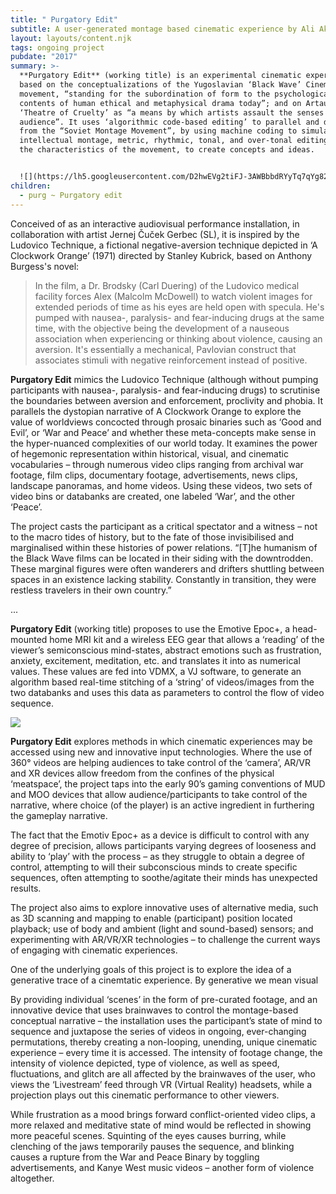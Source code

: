 ```yaml
---
title: " Purgatory Edit"
subtitle: A user-generated montage based cinematic experience by Ali Akbar Mehta
layout: layouts/content.njk
tags: ongoing project
pubdate: "2017"
summary: >-
  **Purgatory Edit** (working title) is an experimental cinematic experience
  based on the conceptualizations of the Yugoslavian ‘Black Wave’ Cinema
  movement, “standing for the subordination of form to the psychological
  contents of human ethical and metaphysical drama today”; and on Artaud’s
  ‘Theatre of Cruelty’ as “a means by which artists assault the senses of the
  audience”. It uses ‘algorithmic code-based editing’ to parallel and depart
  from the “Soviet Montage Movement”, by using machine coding to simulate the
  intellectual montage, metric, rhythmic, tonal, and over-tonal editing that are
  the characteristics of the movement, to create concepts and ideas.


  ![](https://lh5.googleusercontent.com/D2hwEVg2tiFJ-3AWBbbdRYyTq7qYg824RF0vQV5SAZQM-HTIzNI_F4YshqSK8uVm3CElg-LvDr_-b56n80n5IcdmOE5-1pfK8PqNMWp4keCocWh394prjixHmweGUDTA64NoCujV)
children:
  - purg ~ Purgatory edit
---
```

Conceived of as an interactive audiovisual performance installation, in collaboration with artist Jernej Čuček Gerbec (SL), it is inspired by the Ludovico Technique, a fictional negative-aversion technique depicted in ‘A Clockwork Orange’ (1971) directed by Stanley Kubrick, based on Anthony Burgess's novel: 

> In the film, a Dr. Brodsky (Carl Duering) of the Ludovico medical facility forces Alex (Malcolm McDowell) to watch violent images for extended periods of time as his eyes are held open with specula. He's pumped with nausea-, paralysis- and fear-inducing drugs at the same time, with the objective being the development of a nauseous association when experiencing or thinking about violence, causing an aversion. It's essentially a mechanical, Pavlovian construct that associates stimuli with negative reinforcement instead of positive.

**Purgatory Edit** mimics the Ludovico Technique (although without pumping participants with nausea-, paralysis- and fear-inducing drugs) to scrutinise the boundaries between aversion and enforcement, proclivity and phobia. It parallels the dystopian narrative of A Clockwork Orange to explore the value of worldviews concocted through prosaic binaries such as ‘Good and Evil’, or ‘War and Peace’ and whether these meta-concepts make sense in the hyper-nuanced complexities of our world today. It examines the power of hegemonic representation within historical, visual, and cinematic vocabularies – through numerous video clips ranging from archival war footage, film clips, documentary footage, advertisements, news clips, landscape panoramas, and home videos. Using these videos, two sets of video bins or databanks are created, one labeled ‘War’, and the other ‘Peace’. 

The project casts the participant as a critical spectator and a witness – not to the macro tides of history, but to the fate of those invisibilised and marginalised within these histories of power relations. “\[T]he humanism of the Black Wave films can be located in their siding with the downtrodden. These marginal figures were often wanderers and drifters shuttling between spaces in an existence lacking stability. Constantly in transition, they were restless travelers in their own country.” 

...

**Purgatory Edit** (working title) proposes to use the Emotive Epoc+, a head-mounted home MRI kit and a wireless EEG gear that allows a ‘reading’ of the viewer’s semiconscious mind-states, abstract emotions such as frustration, anxiety, excitement, meditation, etc. and translates it into as numerical values. These values are fed into VDMX, a VJ software, to generate an algorithm based real-time stitching of a ‘string’ of videos/images from the two databanks and uses this data as parameters to control the flow of video sequence. 

![](https://lh5.googleusercontent.com/IEHC4RFyGTrqOWloMxak5vXxUuQ18D8HLtJyxXcafuVV3ccI6C6aMgYuJkbaJSUmJTGafCYtXjXX438Fu3wpuTd__RuU-rC3HNgqqNfJEZbKirJnxNr8nINgOrdEqN4hBP1Jlb5t)

**Purgatory Edit** explores methods in which cinematic experiences may be accessed using new and innovative input technologies. Where the use of 360° videos are helping audiences to take control of the ‘camera’, AR/VR and XR devices allow freedom from the confines of the physical ‘meatspace’, the project taps into the early 90’s gaming conventions of MUD and MOO devices that allow audience/participants to take control of the narrative, where choice (of the player) is an active ingredient in furthering the gameplay narrative.

The fact that the Emotiv Epoc+ as a device is difficult to control with any degree of precision, allows participants varying degrees of looseness and ability to ‘play’ with the process – as they struggle to obtain a degree of control, attempting to will their subconscious minds to create specific sequences, often attempting to soothe/agitate their minds has unexpected results.

The project also aims to explore innovative uses of alternative media, such as 3D scanning and mapping to enable (participant) position located playback; use of body and ambient (light and sound-based) sensors; and experimenting with AR/VR/XR technologies – to challenge the current ways of engaging with cinematic experiences.

One of the underlying goals of this project is to explore the idea of a generative trace of a cinemtatic experience. By generative we mean visual 

By providing individual ‘scenes’ in the form of pre-curated footage, and an innovative device that uses brainwaves to control the montage-based conceptual narrative – the installation uses the participant’s state of mind to sequence and juxtapose the series of videos in ongoing, ever-changing permutations, thereby creating a non-looping, unending, unique cinematic experience – every time it is accessed. The intensity of footage change, the intensity of violence depicted, type of violence, as well as speed, fluctuations, and glitch are all affected by the brainwaves of the user, who views the ‘Livestream’ feed through VR (Virtual Reality) headsets, while a projection plays out this cinematic performance to other viewers.

While frustration as a mood brings forward conflict-oriented video clips, a more relaxed and meditative state of mind would be reflected in showing more peaceful scenes. Squinting of the eyes causes burring, while clenching of the jaws temporarily pauses the sequence, and blinking causes a rupture from the War and Peace Binary by toggling advertisements, and Kanye West music videos – another form of violence altogether.